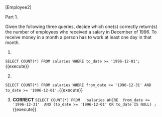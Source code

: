 [Employee2]

Part 1.

Given the following three queries, decide which one(s) correctly return(s) the number of employees who received a salary in December of 1996. 
To receive money in a month a person has to work at least one day in that month.

1. 
``
SELECT COUNT(*)
FROM salaries
WHERE to_date >= '1996-12-01';
``{{execute}}

2. 
``
SELECT COUNT(*)
FROM salaries
WHERE from_date <= '1996-12-31' AND to_date >= '1996-12-01';
``{{execute}}

3. **CORRECT**
``
SELECT COUNT(*)
FROM   salaries
WHERE  from_date <= '1996-12-31' 
  AND (to_date >= '1996-12-01' OR to_date IS NULL) ;
``{{execute}}


